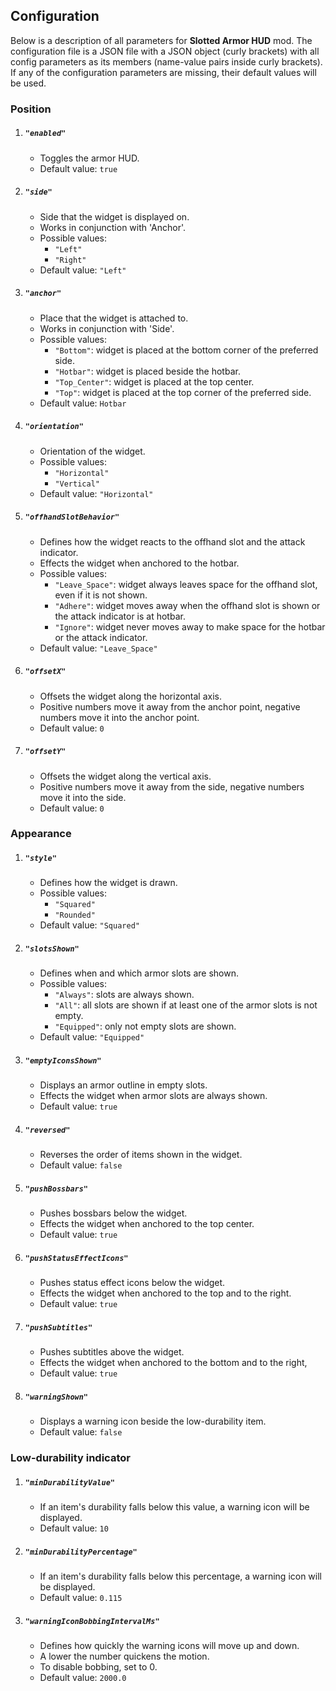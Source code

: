 ## Configuration
Below is a description of all parameters for **Slotted Armor HUD** mod. The configuration file
is a JSON file with a JSON object (curly brackets) with all config parameters as its members (name-value pairs
inside curly brackets). If any of the configuration parameters are missing, their default values will be used.

### Position
1. ##### `"enabled"`
    * Toggles the armor HUD.
    * Default value: `true`
1. ##### `"side"`
    * Side that the widget is displayed on.
    * Works in conjunction with 'Anchor'.
    * Possible values:
        * `"Left"`
        * `"Right"`
    * Default value: `"Left"`
1. ##### `"anchor"`
    * Place that the widget is attached to.
    * Works in conjunction with 'Side'.
    * Possible values:
        * `"Bottom"`: widget is placed at the bottom corner of the preferred side.
        * `"Hotbar"`: widget is placed beside the hotbar.
        * `"Top_Center"`: widget is placed at the top center.
        * `"Top"`: widget is placed at the top corner of the preferred side.
    * Default value: `Hotbar`
1. ##### `"orientation"`
    * Orientation of the widget.
    * Possible values:
        * `"Horizontal"`
        * `"Vertical"`
    * Default value: `"Horizontal"`
1. ##### `"offhandSlotBehavior"`
    * Defines how the widget reacts to the offhand slot and the attack indicator.
    * Effects the widget when anchored to the hotbar.
    * Possible values:
        * `"Leave_Space"`: widget always leaves space for the offhand slot, even if it is not shown.
        * `"Adhere"`: widget moves away when the offhand slot is shown or the attack indicator is at hotbar.
        * `"Ignore"`: widget never moves away to make space for the hotbar or the attack indicator.
    * Default value: `"Leave_Space"`
1. ##### `"offsetX"`
    * Offsets the widget along the horizontal axis.
    * Positive numbers move it away from the anchor point,
      negative numbers move it into the anchor point.
    * Default value: `0`
1. ##### `"offsetY"`
    * Offsets the widget along the vertical axis.
    * Positive numbers move it away from the side,
      negative numbers move it into the side.
    * Default value: `0`

### Appearance
1. ##### `"style"`
    * Defines how the widget is drawn.
    * Possible values:
        * `"Squared"`
        * `"Rounded"`
    * Default value: `"Squared"`
1. ##### `"slotsShown"`
    * Defines when and which armor slots are shown.
    * Possible values:
        * `"Always"`: slots are always shown.
        * `"All"`: all slots are shown if at least one of the armor slots is not empty.
        * `"Equipped"`: only not empty slots are shown.
    * Default value: `"Equipped"`
1. ##### `"emptyIconsShown"`
    * Displays an armor outline in empty slots.
    * Effects the widget when armor slots are always shown.
    * Default value: `true`
1. ##### `"reversed"`
    * Reverses the order of items shown in the widget.
    * Default value: `false`
1. ##### `"pushBossbars"`
    * Pushes bossbars below the widget.
    * Effects the widget when anchored to the top center.
    * Default value: `true`
1. ##### `"pushStatusEffectIcons"`
    * Pushes status effect icons below the widget.
    * Effects the widget when anchored to the top and to the right.
    * Default value: `true`
1. ##### `"pushSubtitles"`
    * Pushes subtitles above the widget.
    * Effects the widget when anchored to the bottom and to the right,
    * Default value: `true`
1. ##### `"warningShown"`
    * Displays a warning icon beside the low-durability item.
    * Default value: `false`
### Low-durability indicator
1. ##### `"minDurabilityValue"`
    * If an item's durability falls below this value,
      a warning icon will be displayed.
    * Default value: `10`
1. ##### `"minDurabilityPercentage"`
    * If an item's durability falls below this percentage,
      a warning icon will be displayed.
    * Default value: `0.115`
1. ##### `"warningIconBobbingIntervalMs"`
    * Defines how quickly the warning icons will move up and down.
    * A lower the number quickens the motion.
    * To disable bobbing, set to 0.
    * Default value: `2000.0`
